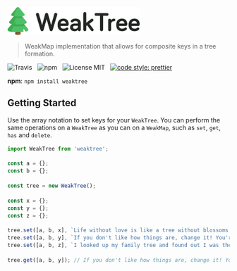 <img src="media/logo.png" alt="Switzerland" width="300" />

> WeakMap implementation that allows for composite keys in a tree formation.

![Travis](http://img.shields.io/travis/Wildhoney/WeakTree.svg?style=for-the-badge)
&nbsp;
![npm](http://img.shields.io/npm/v/weaktree.svg?style=for-the-badge)
&nbsp;
![License MIT](http://img.shields.io/badge/license-mit-lightgrey.svg?style=for-the-badge)
&nbsp;
[![code style: prettier](https://img.shields.io/badge/code_style-prettier-ff69b4.svg?style=for-the-badge)](https://github.com/prettier/prettier)

**npm**: `npm install weaktree`

## Getting Started

Use the array notation to set keys for your `WeakTree`. You can perform the same operations on a `WeakTree` as you can on a `WeakMap`, such as `set`, `get`, `has` and `delete`.

```javascript
import WeakTree from 'weaktree';

const a = {};
const b = {};

const tree = new WeakTree();

const x = {};
const y = {};
const z = {};

tree.set([a, b, x], `Life without love is like a tree without blossoms or fruit.`);
tree.set([a, b, y], `If you don't like how things are, change it! You're not a tree.`);
tree.set([a, b, z], `I looked up my family tree and found out I was the sap.`);

tree.get([a, b, y]); // If you don't like how things are, change it! You're not a tree.
```
